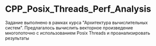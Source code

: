 # CPP_Posix_Threads_Perf_Analysis

Задание выполнено в рамках курса "Архитектура вычислительных систем".
Предлагалось вычислить векторное произведение многопоточно с использованием Posix Threads и проанализировать результаты
